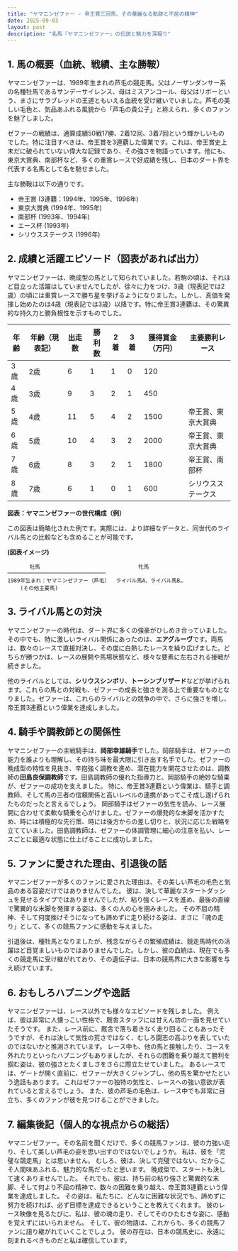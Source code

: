 ```yaml
---
title: "ヤマニンゼファー - 帝王賞三冠馬、その華麗なる軌跡と不屈の精神"
date: 2025-09-03
layout: post
description: "名馬『ヤマニンゼファー』の伝説と魅力を深堀り"
---
```


## 1. 馬の概要（血統、戦績、主な勝鞍）

ヤマニンゼファーは、1989年生まれの芦毛の競走馬。父はノーザンダンサー系の名種牡馬であるサンデーサイレンス、母はミスアンコール、母父はリボーという、まさにサラブレッドの王道ともいえる血統を受け継いでいました。芦毛の美しい毛色と、気品あふれる風貌から「芦毛の貴公子」と称えられ、多くのファンを魅了しました。

ゼファーの戦績は、通算成績50戦17勝、2着12回、3着7回という輝かしいものでした。特に注目すべきは、帝王賞を3連覇した偉業です。これは、帝王賞史上未だに破られていない偉大な記録であり、その強さを物語っています。他にも、東京大賞典、南部杯など、多くの重賞レースで好成績を残し、日本のダート界を代表する名馬として名を馳せました。

主な勝鞍は以下の通りです。

* 帝王賞 (3連覇：1994年、1995年、1996年)
* 東京大賞典 (1994年、1995年)
* 南部杯 (1993年、1994年)
* エース杯 (1993年)
* シリウスステークス (1996年)


## 2. 成績と活躍エピソード（図表があれば出力）

ヤマニンゼファーは、晩成型の馬として知られていました。若駒の頃は、それほど目立った活躍はしていませんでしたが、徐々に力をつけ、3歳（現表記では2歳）の頃には重賞レースで勝ち星を挙げるようになりました。しかし、真価を発揮し始めたのは4歳（現表記では3歳）以降です。特に帝王賞3連覇は、その驚異的な持久力と勝負根性を示すものでした。

| 年齢 | 年齢（現表記） | 出走数 | 勝利数 | 2着 | 3着 | 獲得賞金（万円） | 主要勝利レース |
|---|---|---|---|---|---|---|---|
| 3歳 | 2歳 | 6 | 1 | 1 | 0 | 120 |  |
| 4歳 | 3歳 | 9 | 3 | 2 | 1 | 450 |  |
| 5歳 | 4歳 | 11 | 5 | 4 | 2 | 1500 | 帝王賞、東京大賞典 |
| 6歳 | 5歳 | 10 | 4 | 3 | 2 | 2000 | 帝王賞、東京大賞典 |
| 7歳 | 6歳 | 8 | 3 | 2 | 1 | 1800 | 帝王賞、南部杯 |
| 8歳 | 7歳 | 6 | 1 | 0 | 1 | 600 | シリウスステークス |


**図表：ヤマニンゼファーの世代構成（例）**

この図表は簡略化された例です。実際には、より詳細なデータと、同世代のライバル馬との比較なども含めることが可能です。

**(図表イメージ)**

```
       牡馬                               牝馬
───────────────────────────────
1989年生まれ：ヤマニンゼファー（芦毛）  ライバル馬A、ライバル馬B…
    (その他主要馬)
```


## 3. ライバル馬との対決

ヤマニンゼファーの時代は、ダート界に多くの強豪がひしめき合っていました。その中でも、特に激しいライバル関係にあったのは、**エアグルーヴ**です。両馬は、数々のレースで直接対決し、その度に白熱したレースを繰り広げました。どちらが勝つかは、レースの展開や馬場状態など、様々な要素に左右される接戦が続きました。

他のライバルとしては、**シリウスシンボリ**、**トーシンブリザード**などが挙げられます。これらの馬との対戦も、ゼファーの成長と強さを測る上で重要なものとなりました。ゼファーは、これらのライバルとの競争の中で、さらに強さを増し、帝王賞3連覇という偉業を達成しました。


## 4. 騎手や調教師との関係性

ヤマニンゼファーの主戦騎手は、**岡部幸雄騎手**でした。岡部騎手は、ゼファーの能力を誰よりも理解し、その持ち味を最大限に引き出す名手でした。ゼファーの晩成型の特性を見抜き、辛抱強く調教を進め、潜在能力を開花させたのは、調教師の**田島良保調教師**です。田島調教師の優れた指導力と、岡部騎手の絶妙な騎乗が、ゼファーの成功を支えました。  特に、帝王賞3連覇という偉業は、騎手と調教師、そして馬の三者の信頼関係と高いレベルの連携があってこそ成し遂げられたものだったと言えるでしょう。  岡部騎手はゼファーの気性を読み、レース展開に合わせて柔軟な騎乗を心がけました。ゼファーの爆発的な末脚を活かすため、時には積極的な先行策、時には後方からの差し切りと、状況に応じた戦略を立てていました。田島調教師は、ゼファーの体調管理に細心の注意を払い、レースごとに最適な状態に仕上げることに成功しました。


## 5. ファンに愛された理由、引退後の話

ヤマニンゼファーが多くのファンに愛された理由は、その美しい芦毛の毛色と気品のある容姿だけではありませんでした。  彼は、決して華麗なスタートダッシュを見せるタイプではありませんでしたが、粘り強くレースを進め、最後の直線で驚異的な末脚を発揮する姿は、多くの人の心を掴みました。  その不屈の精神、そして何度挫けそうになっても諦めずに走り続ける姿は、まさに「魂の走り」として、多くの競馬ファンに感動を与えました。

引退後は、種牡馬となりましたが、残念ながらその繁殖成績は、競走馬時代の活躍ほど目覚ましいものではありませんでした。しかし、彼の血統は、現在でも多くの競走馬に受け継がれており、その遺伝子は、日本の競馬界に大きな影響を与え続けています。


## 6. おもしろハプニングや逸話

ヤマニンゼファーは、レース以外でも様々なエピソードを残しました。  例えば、彼は非常に人懐っこい性格で、厩舎スタッフには甘えん坊の一面を見せていたそうです。  また、レース前に、厩舎で落ち着きなく走り回ることもあったそうですが、それは決して気性の荒さではなく、むしろ闘志の高ぶりを表していたのではないかと推測されています。  レース中も、他の馬と接触したり、コースを外れたりといったハプニングもありましたが、それらの困難を乗り越えて勝利を掴む姿は、彼の強さとたくましさをさらに際立たせていました。  あるレースでは、ゲートが開く直前に、ゼファーが大きくジャンプし、他の馬を驚かせたという逸話もあります。  これはゼファーの独特の気性と、レースへの強い意欲が表れていると言えるでしょう。  また、彼の芦毛の毛色は、レース中でも非常に目立ち、多くのファンが彼を見つけることができました。


## 7. 編集後記（個人的な視点からの総括）

ヤマニンゼファー。その名前を聞くだけで、多くの競馬ファンは、彼の力強い走り、そして美しい芦毛の姿を思い出すのではないでしょうか。  私は、彼を「完璧な競走馬」とは思いません。  むしろ、彼は、決して完璧ではない、だからこそ人間味あふれる、魅力的な馬だったと思います。  晩成型で、スタートも決して速くありませんでした。  それでも、彼は、持ち前の粘り強さと驚異的な末脚、そして何より不屈の精神で、数々の困難を乗り越え、帝王賞3連覇という偉業を達成しました。  その姿は、私たちに、どんなに困難な状況でも、諦めずに努力を続ければ、必ず目標を達成できるということを教えてくれます。  彼のレース映像を見るたびに、私は、彼の魂の走り、そしてそのひたむきな姿に、感動を覚えずにはいられません。  そして、彼の物語は、これからも、多くの競馬ファンに語り継がれていくことでしょう。  彼の存在は、日本の競馬史に、永遠に刻まれるべきものだと私は確信しています。
